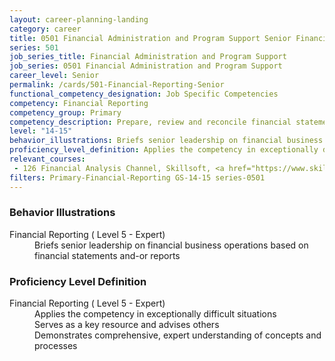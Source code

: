 ```yaml
---
layout: career-planning-landing
category: career
title: 0501 Financial Administration and Program Support Senior Financial Reporting
series: 501
job_series_title: Financial Administration and Program Support
job_series: 0501 Financial Administration and Program Support
career_level: Senior
permalink: /cards/501-Financial-Reporting-Senior
functional_competency_designation: Job Specific Competencies
competency: Financial Reporting
competency_group: Primary
competency_description: Prepare, review and reconcile financial statements and financial reports to meet reporting requirements and to support management decisions
level: "14-15"
behavior_illustrations: Briefs senior leadership on financial business operations based on financial statements and-or reports
proficiency_level_definition: Applies the competency in exceptionally difficult situations ? Serves as a key resource and advises others ? Demonstrates comprehensive, expert understanding of concepts and processes
relevant_courses: 
 - 126 Financial Analysis Channel, Skillsoft, <a href="https://www.skillsoft.com/channel/financial-analysis-db9a0210-f91d-11e6-aad2-6b3c03be7fe8">https://www.skillsoft.com/channel/financial-analysis-db9a0210-f91d-11e6-aad2-6b3c03be7fe8</a>
filters: Primary-Financial-Reporting GS-14-15 series-0501
---
```


<div class="desktop:grid-col-6 margin-y-205">
  <div class="border-top-05 bg-white padding-2 shadow-5 height-full members-hover border-1px border-gray-30 border-top-orange radius-lg">
    <h3>Behavior Illustrations</h3>
    <dl class="text-base"><dt>Financial Reporting ( Level 5 - Expert)</dt><dd>Briefs senior leadership on financial business operations based on financial statements and-or reports</dd></dl>
  </div>
</div>
<div class="desktop:grid-col-6 margin-y-205">
  <div class="border-top-05 bg-white padding-2 shadow-5 height-full members-hover border-1px border-gray-30 border-top-orange radius-lg">
    <h3>Proficiency Level Definition</h3>
    <dl class="text-base"><dt>Financial Reporting ( Level 5 - Expert)</dt><dd>Applies the competency in exceptionally difficult situations </dd><dd> Serves as a key resource and advises others </dd><dd> Demonstrates comprehensive, expert understanding of concepts and processes</dd></dl>
  </div>
</div>